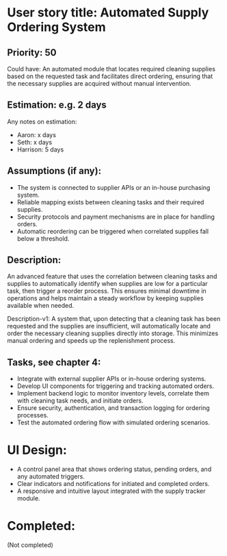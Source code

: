 # User story title: Automated Supply Ordering System

## Priority: 50
Could have:
An automated module that locates required cleaning supplies based on the requested task and facilitates direct ordering, ensuring that the necessary supplies are acquired without manual intervention.

## Estimation: e.g. 2 days
Any notes on estimation:
* Aaron: x days
* Seth: x days
* Harrison: 5 days

## Assumptions (if any):
- The system is connected to supplier APIs or an in-house purchasing system.
- Reliable mapping exists between cleaning tasks and their required supplies.
- Security protocols and payment mechanisms are in place for handling orders.
- Automatic reordering can be triggered when correlated supplies fall below a threshold.

## Description:
An advanced feature that uses the correlation between cleaning tasks and supplies to automatically identify when supplies are low for a particular task, then trigger a reorder process. This ensures minimal downtime in operations and helps maintain a steady workflow by keeping supplies available when needed.

Description-v1:
A system that, upon detecting that a cleaning task has been requested and the supplies are insufficient, will automatically locate and order the necessary cleaning supplies directly into storage. This minimizes manual ordering and speeds up the replenishment process.

## Tasks, see chapter 4:
- Integrate with external supplier APIs or in-house ordering systems.
- Develop UI components for triggering and tracking automated orders.
- Implement backend logic to monitor inventory levels, correlate them with cleaning task needs, and initiate orders.
- Ensure security, authentication, and transaction logging for ordering processes.
- Test the automated ordering flow with simulated ordering scenarios.

# UI Design:
- A control panel area that shows ordering status, pending orders, and any automated triggers.
- Clear indicators and notifications for initiated and completed orders.
- A responsive and intuitive layout integrated with the supply tracker module.

# Completed:
(Not completed)
